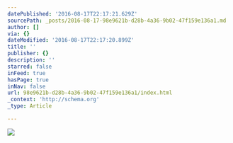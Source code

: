 ```yaml
---
datePublished: '2016-08-17T22:17:21.629Z'
sourcePath: _posts/2016-08-17-98e9621b-d28b-4a36-9b02-47f159e136a1.md
author: []
via: {}
dateModified: '2016-08-17T22:17:20.899Z'
title: ''
publisher: {}
description: ''
starred: false
inFeed: true
hasPage: true
inNav: false
url: 98e9621b-d28b-4a36-9b02-47f159e136a1/index.html
_context: 'http://schema.org'
_type: Article

---
```

![](https://the-grid-user-content.s3-us-west-2.amazonaws.com/e5beacd8-8502-42fc-98ef-c64f3ee70533.jpg)